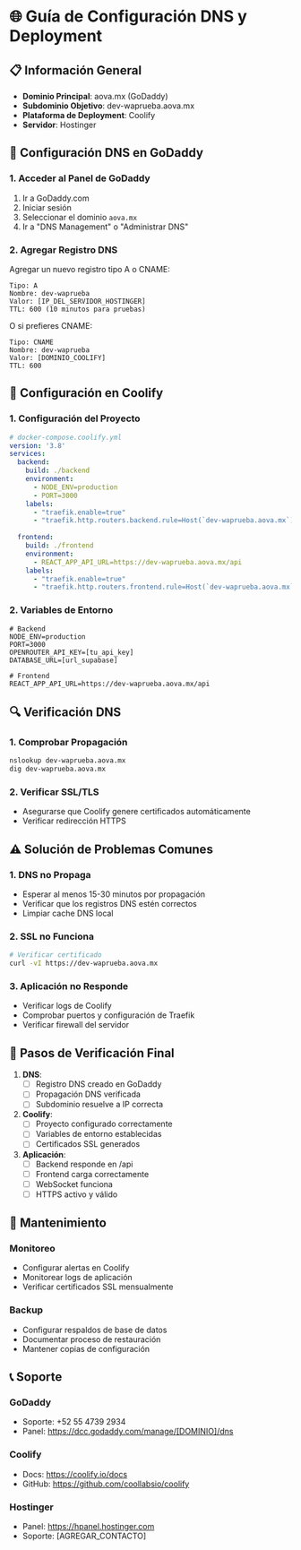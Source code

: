 # 🌐 Guía de Configuración DNS y Deployment

## 📋 Información General
- **Dominio Principal**: aova.mx (GoDaddy)
- **Subdominio Objetivo**: dev-waprueba.aova.mx
- **Plataforma de Deployment**: Coolify
- **Servidor**: Hostinger

## 🔧 Configuración DNS en GoDaddy

### 1. Acceder al Panel de GoDaddy
1. Ir a GoDaddy.com
2. Iniciar sesión
3. Seleccionar el dominio `aova.mx`
4. Ir a "DNS Management" o "Administrar DNS"

### 2. Agregar Registro DNS
Agregar un nuevo registro tipo A o CNAME:

```
Tipo: A
Nombre: dev-waprueba
Valor: [IP_DEL_SERVIDOR_HOSTINGER]
TTL: 600 (10 minutos para pruebas)
```

O si prefieres CNAME:
```
Tipo: CNAME
Nombre: dev-waprueba
Valor: [DOMINIO_COOLIFY]
TTL: 600
```

## 🚀 Configuración en Coolify

### 1. Configuración del Proyecto
```yaml
# docker-compose.coolify.yml
version: '3.8'
services:
  backend:
    build: ./backend
    environment:
      - NODE_ENV=production
      - PORT=3000
    labels:
      - "traefik.enable=true"
      - "traefik.http.routers.backend.rule=Host(`dev-waprueba.aova.mx`) && PathPrefix(`/api`)"
      
  frontend:
    build: ./frontend
    environment:
      - REACT_APP_API_URL=https://dev-waprueba.aova.mx/api
    labels:
      - "traefik.enable=true"
      - "traefik.http.routers.frontend.rule=Host(`dev-waprueba.aova.mx`)"
```

### 2. Variables de Entorno
```env
# Backend
NODE_ENV=production
PORT=3000
OPENROUTER_API_KEY=[tu_api_key]
DATABASE_URL=[url_supabase]

# Frontend
REACT_APP_API_URL=https://dev-waprueba.aova.mx/api
```

## 🔍 Verificación DNS

### 1. Comprobar Propagación
```bash
nslookup dev-waprueba.aova.mx
dig dev-waprueba.aova.mx
```

### 2. Verificar SSL/TLS
- Asegurarse que Coolify genere certificados automáticamente
- Verificar redirección HTTPS

## ⚠️ Solución de Problemas Comunes

### 1. DNS no Propaga
- Esperar al menos 15-30 minutos por propagación
- Verificar que los registros DNS estén correctos
- Limpiar cache DNS local

### 2. SSL no Funciona
```bash
# Verificar certificado
curl -vI https://dev-waprueba.aova.mx
```

### 3. Aplicación no Responde
- Verificar logs de Coolify
- Comprobar puertos y configuración de Traefik
- Verificar firewall del servidor

## 📝 Pasos de Verificación Final

1. **DNS**:
   - [ ] Registro DNS creado en GoDaddy
   - [ ] Propagación DNS verificada
   - [ ] Subdominio resuelve a IP correcta

2. **Coolify**:
   - [ ] Proyecto configurado correctamente
   - [ ] Variables de entorno establecidas
   - [ ] Certificados SSL generados

3. **Aplicación**:
   - [ ] Backend responde en /api
   - [ ] Frontend carga correctamente
   - [ ] WebSocket funciona
   - [ ] HTTPS activo y válido

## 🔄 Mantenimiento

### Monitoreo
- Configurar alertas en Coolify
- Monitorear logs de aplicación
- Verificar certificados SSL mensualmente

### Backup
- Configurar respaldos de base de datos
- Documentar proceso de restauración
- Mantener copias de configuración

## 📞 Soporte

### GoDaddy
- Soporte: +52 55 4739 2934
- Panel: https://dcc.godaddy.com/manage/[DOMINIO]/dns

### Coolify
- Docs: https://coolify.io/docs
- GitHub: https://github.com/coollabsio/coolify

### Hostinger
- Panel: https://hpanel.hostinger.com
- Soporte: [AGREGAR_CONTACTO] 